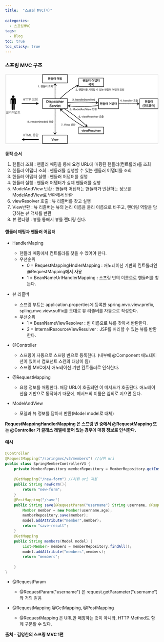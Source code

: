```yaml
---
title:  "스프링 MVC(4)"

categories:
  - 스프링MVC
tags:
  - Blog
toc: true
toc_sticky: true
---
```


### 스프링 MVC 구조

![GitHub Logo](/image/스프링MVC/스프링MVC구조.png)

**동작 순서**

1. 핸들러 조회 : 핸들러 매핑을 통해 요청 URL에 매핑된 핸들러(컨트롤러)를 조회
2. 핸들러 어댑터 조회 : 핸들러를 실행할 수 있는 핸들러 어댑터를 조회
3. 핸들러 어댑터 실행 : 핸들러 어댑터를 실행
4. 핸들러 실행 : 핸들러 어댑터가 실제 핸들러를 실행
5. ModelAndView 반환 : 핸들러 어댑터는 핸들러가 반환하는 정보를 ModelAndView로 변환해서 반환
6. viewResolver 호출 : 뷰 리졸버를 찾고 실행
7. View반환 : 뷰 리졸버는 뷰의 논리 이름을 물리 이름으로 바꾸고, 랜더링 역할을 담당하는 뷰 객체를 반환
8. 뷰 랜더링 : 뷰를 통해서 뷰를 랜더링 한다.

#### 핸들러 매핑과 핸들러 어댑터

- HandlerMaping
    * 핸들러 매핑에서 컨트롤러를 찾을 수 있어야 한다.
    * 우선순위
        + 0 = RequestMappingHndlerMapping : 애노테이션 기반의 컨트롤러인 @RequestMapping에서 사용
        + 1 = BeanNameUrlHandlerMapping : 스프링 빈의 이름으로 핸들러를 찾는다.
    
- 뷰 리졸버
    * 스프링 부트는 application.properties에 등록한 spring.mvc.view.prefix, spling.mvc.view.suffix를 토대로 뷰 리졸버를 자동으로 작성한다.
    * 우선순위
        + 1 = BeanNameViewResolver : 빈 이름으로 뷰를 찾아서 반환한다.
        + 2 = InternalResourceViewResulver : JSP를 처리할 수 있는 뷰를 반환한다.

- @Controller
    * 스프링이 자동으로 스프링 빈으로 등록한다. (내부에 @Component 애노테이션이 있어서 컴포넌트 스캔의 대상이 됨)
    * 스프링 MVC에서 애노테이션 기반 컨트롤러로 인식한다.

- @RequestMapping
    * 요청 정보를 매핑한다. 해당 URL이 호출되면 이 메서드가 호출된다. 애노테이션을 기반으로 동작하기 때문에, 메서드의 이름은 임의로 지으면 된다.

- ModelAndView 
    * 모델과 뷰 정보를 담아서 반환(Model model로 대체)

**RequestMappingHandlerMapping 은 스프링 빈 중에서 @RequestMapping 또는 @Controller 가 클래스 레벨에 붙어 있는 경우에 매핑 정보로 인식한다.**

#### 예시

```java
@Controller
@RequestMapping("/springmvc/v3/members") //상위 uri
public class SpringMemberControllerV3 {
    private MemberRepository memberRepository = MemberRepository.getInstance();

    @GetMapping("/new-form") //하위 uri 지정
    public String newForm(){
        return "new-form";
    }
    @PostMapping("/save")
    public String save(@RequestParam("username") String username, @RequestParam("age") int age, Model model) {
        Member member = new Member(username,age);
        memberRepository.save(member);
        model.addAttribute("member",member);
        return "save-result";
    }
    @GetMapping
    public String members(Model model) {
        List<Member> members = memberRepository.findAll();
        model.addAttribute("members",members);
        return "members";

    }
}
```

- @RequestParam
    * @RequestParam("username") 은 request.getParameter("username") 와 거의 같음

- @RequestMapping @GetMapping, @PostMapping
    * @RequestMapping 은 URL만 매칭하는 것이 아니라, HTTP Method도 함께 구분할 수 있다.



**출처 - 김영한의 스프링 MVC 1편**